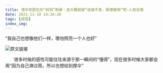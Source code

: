 ```yaml
---
title: 清华贫困生的“树洞”刷屏：这大概就是“自强不息，厚德载物”吧-人民日报
date: 2021-11-10 14:34:26
tags: [感悟]
index_img:
---
```

"我自己也想像他们一样，哪怕照亮一个人也好"
<!--more-->

![原文链接](https://mp.weixin.qq.com/s/fkthFFu-XX0NojqnaiRTPQ) 


&emsp;&emsp;很多时候的感性可能往往来源于那一瞬间的“懂得”，现在很多时候大家都会用“因为自己淋过雨，所以也想给别撑伞”
